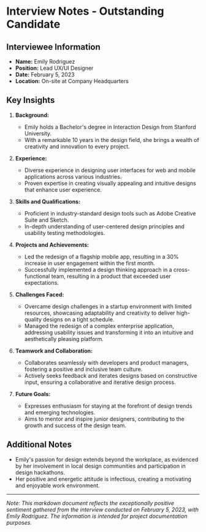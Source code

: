 # Interview Notes - Outstanding Candidate

## Interviewee Information

- **Name:** Emily Rodriguez
- **Position:** Lead UX/UI Designer
- **Date:** February 5, 2023
- **Location:** On-site at Company Headquarters

## Key Insights

1. **Background:**

   - Emily holds a Bachelor's degree in Interaction Design from Stanford University.
   - With a remarkable 10 years in the design field, she brings a wealth of creativity and innovation to every project.

2. **Experience:**

   - Diverse experience in designing user interfaces for web and mobile applications across various industries.
   - Proven expertise in creating visually appealing and intuitive designs that enhance user experience.

3. **Skills and Qualifications:**

   - Proficient in industry-standard design tools such as Adobe Creative Suite and Sketch.
   - In-depth understanding of user-centered design principles and usability testing methodologies.

4. **Projects and Achievements:**

   - Led the redesign of a flagship mobile app, resulting in a 30% increase in user engagement within the first month.
   - Successfully implemented a design thinking approach in a cross-functional team, resulting in a product that exceeded user expectations.

5. **Challenges Faced:**

   - Overcame design challenges in a startup environment with limited resources, showcasing adaptability and creativity to deliver high-quality designs on a tight schedule.
   - Managed the redesign of a complex enterprise application, addressing usability issues and transforming it into an intuitive and aesthetically pleasing platform.

6. **Teamwork and Collaboration:**

   - Collaborates seamlessly with developers and product managers, fostering a positive and inclusive team culture.
   - Actively seeks feedback and iterates designs based on constructive input, ensuring a collaborative and iterative design process.

7. **Future Goals:**
   - Expresses enthusiasm for staying at the forefront of design trends and emerging technologies.
   - Aims to mentor and inspire junior designers, contributing to the growth and success of the design team.

## Additional Notes

- Emily's passion for design extends beyond the workplace, as evidenced by her involvement in local design communities and participation in design hackathons.
- Her positive and energetic attitude is infectious, creating a motivating and enjoyable work environment.

---

_Note: This markdown document reflects the exceptionally positive sentiment gathered from the interview conducted on February 5, 2023, with Emily Rodriguez. The information is intended for project documentation purposes._

